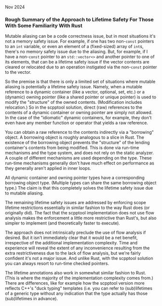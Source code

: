 Nov 2024

### Rough Summary of the Approach to Lifetime Safety For Those With Some Familiarity With Rust

Mutable aliasing can be a code correctness issue, but in most situations it's not a memory safety issue. For example, if one has two non-`const` pointers to an `int` variable, or even an element of a (fixed-sized) array of `int`s, there's no memory safety issue due to the aliasing. But, for example, if I have a non-`const` pointer to an `std::vector<>` and another pointer to one of its elements, that can be a lifetime safety issue if the vector contents are cleared or relocated due to an operation instigated via the non-`const` pointer to the vector.

So the premise is that there is only a limited set of situations where mutable aliasing is potentially a lifetime safety issue. Namely, when a mutable reference to a dynamic container (like a vector, optional, set, etc.) or a (dynamic) owning pointer (like a shared pointer or unique pointer) is used to modify the "structure" of the owned contents. (Modification includes relocation.) So in the scpptool solution, direct (raw) references to the contents of a dynamic container or owning pointer are simply not allowed. In the case of the "idiomatic" dynamic containers, for example, they don't even have any member function or operator that yields a raw reference.

You can obtain a raw reference to the contents indirectly via a "borrowing" object. A borrowing object is roughly analogous to a slice in Rust. The existence of the borrowing object prevents the "structure" of the lending container's contents from being modified. This is done via run-time mechanisms and the type system, and does not rely on the static analyzer. A couple of different mechanisms are used depending on the type. These run-time mechanisms generally don't have much effect on performance as they generally aren't applied in inner loops.

All dynamic container and owning pointer types have a corresponding borrowing object type. (Multiple types can share the same borrowing object type.) The claim is that this completely solves the lifetime safety issue due to mutable aliasing.

The remaining lifetime safety issues are addressed by enforcing scope lifetime restrictions essentially in similar fashion to the way Rust does (or originally did). The fact that the scpptool implementation does not use flow analysis makes the enforcement a little more restrictive than Rust's, but also simpler to implement (and theoretically faster to execute).

The approach does not intrinsically preclude the use of flow analysis if desired. But it isn't immediately clear that it would be a net benefit, irrespective of the additional implementation complexity. Time and experience will reveal the extent of any inconvenience resulting from the extra restrictiveness due to the lack of flow analysis, but we're fairly confident it's not a major issue. And unlike Rust, with the scpptool solution you can always resort to run-time checked pointers.

The lifetime annotations also work in somewhat similar fashion to Rust. (This is where the majority of the implementation complexity comes from.) There are differences, like for example how the scpptool version more reflects C++'s "duck typing" templates (i.e. you can refer to (sub)lifetimes of a generic type without any indication that the type actually has those (sub)lifetimes in advance).

